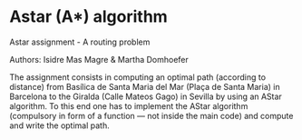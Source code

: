 # Astar (A*) algorithm
Astar assignment - A routing problem

Authors: Isidre Mas Magre & Martha Domhoefer

The assignment consists in computing an optimal path (according to distance) from Basílica de Santa Maria del Mar (Plaça de Santa Maria) in Barcelona to the Giralda (Calle Mateos Gago) in Sevilla by using an AStar algorithm. To this end one has to implement the AStar algorithm (compulsory in form of a function — not inside the main code) and compute and write the optimal path.

